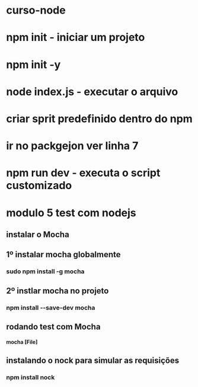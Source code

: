 # curso-node

# npm init - iniciar um projeto

# npm init -y

# node index.js - executar o arquivo

# criar sprit predefinido dentro do npm

# ir no packgejon ver linha 7

# npm run dev - executa o script customizado



# modulo 5 test com nodejs

## instalar o Mocha

## 1º instalar mocha globalmente
### sudo npm install -g mocha

## 2º instlar mocha no projeto
### npm install --save-dev mocha

## rodando test com Mocha
#### mocha [File]

## instalando o nock para simular as requisições
### npm install nock